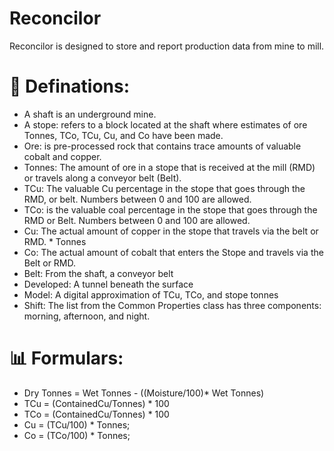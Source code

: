 # Reconcilor
Reconcilor is designed to store and report production data from mine to mill.

# 💫 Definations:
- A shaft is an underground mine.
- A stope: refers to a block located at the shaft where estimates of ore Tonnes, TCo, TCu, Cu, and Co have been made. 
- Ore: is pre-processed rock that contains trace amounts of valuable cobalt and copper.
- Tonnes: The amount of ore in a stope that is received at the mill (RMD) or travels along a conveyor belt (Belt).
- TCu: The valuable Cu percentage in the stope that goes through the RMD, or belt. Numbers between 0 and 100 are allowed.
- TCo: is the valuable coal percentage in the stope that goes through the RMD or Belt. Numbers between 0 and 100 are allowed.
- Cu: The actual amount of copper in the stope that travels via the belt or RMD. * Tonnes
- Co: The actual amount of cobalt that enters the Stope and travels via the Belt or RMD.
- Belt: From the shaft, a conveyor belt
- Developed: A tunnel beneath the surface
- Model: A digital approximation of TCu, TCo, and stope tonnes
- Shift: The list from the Common Properties class has three components: morning, afternoon, and night.

# 📊 Formulars:

- Dry Tonnes = Wet Tonnes - ((Moisture/100)* Wet Tonnes)
- TCu = (ContainedCu/Tonnes) * 100
- TCo = (ContainedCu/Tonnes) * 100
- Cu = (TCu/100) * Tonnes;
- Co = (TCo/100) * Tonnes;
